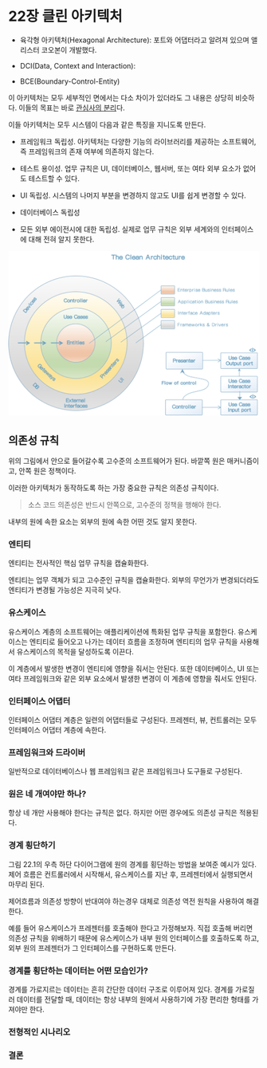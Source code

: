 # 22장 클린 아키텍처

* 육각형 아키텍처(Hexagonal Architecture): 포트와 어댑터라고 알려져 있으며 앨리스터 코오본이 개발했다.

* DCI(Data, Context and Interaction):
* BCE(Boundary-Control-Entity)



이 아키텍처는 모두 세부적인 면에서는 다소 차이가 있더라도 그 내용은 상당히 비슷하다. 이들의 목표는 바로 <u>관심사의 분리</u>다.

이들 아키텍처는 모두 시스템이 다음과 같은 특징을 지니도록 만든다.

* 프레임워크 독립성. 아키텍처는 다양한 기능의 라이브러리를 제공하는 소프트웨어, 즉 프레임워크의 존재 여부에 의존하지 않는다.

* 테스트 용이성. 업무 규칙은 UI, 데이터베이스, 웹서버, 또는 여타 외부 요소가 없어도 테스트할 수 있다.

* UI 독립성. 시스템의 나머지 부분을 변경하지 않고도 UI를 쉽게 변경할 수 있다.

* 데이터베이스 독립성

* 모든 외부 에이전시에 대한 독립성. 실제로 업무 규칙은 외부 세계와의 인터페이스에 대해 전혀 알지 못한다.

    

<img src="chapter-22.assets/image-20201219112804484.png" alt="image-20201219112804484" style="zoom:67%;" />





## 의존성 규칙

위의 그림에서 안으로 들어갈수록 고수준의 소프트웨어가 된다. 바깥쪽 원은 매커니즘이고, 안쪽 원은 정책이다.

이러한 아키텍처가 동작하도록 하는 가장 중요한 규칙은 의존성 규칙이다.

> 소스 코드 의존성은 반드시 안쪽으로, 고수준의 정책을 행해야 한다.

내부의 원에 속한 요소는 외부의 원에 속한 어떤 것도 알지 못한다. 



### 엔티티

엔티티는 전사적인 핵심 업무 규칙을 캡슐화한다. 

엔티티는 업무 객체가 되고 고수준인 규칙을 캡슐화한다. 외부의 무언가가 변경되더라도 엔티티가 변경될 가능성은 지극히 낮다. 



### 유스케이스

유스케이스 계층의 소프트웨어는 애플리케이션에 특화된 업무 규칙을 포함한다. 유스케이스는 엔티티로 들어오고 나가는 데이터 흐름을 조정하며 엔티티의 업무 규칙을 사용해서 유스케이스의 목적을 달성하도록 이끈다.

이 계층에서 발생한 변경이 엔티티에 영향을 줘서는 안된다. 또한 데이터베이스, UI 또는 여타 프레임워크와 같은 외부 요소에서 발생한 변경이 이 계층에 영향을 줘서도 안된다.



### 인터페이스 어댑터

인터페이스 어댑터 계층은 일련의 어댑터들로 구성된다. 프레젠터, 뷰, 컨트롤러는 모두 인터페이스 어댑터 계층에 속한다. 



### 프레임워크와 드라이버

일반적으로 데이터베이스나 웹 프레임워크 같은 프레임워크나 도구들로 구성된다.



### 원은 네 개여야만 하나?

항상 네 개만 사용해야 한다는 규칙은 없다. 하지만 어떤 경우에도 의존성 규칙은 적용된다. 



### 경계 횡단하기

그림 22.1의 우측 하단 다이어그램에 원의 경계를 횡단하는 방법을 보여준 예시가 있다. 제어 흐름은 컨트롤러에서 시작해서, 유스케이스를 지난 후, 프레젠터에서 실행되면서 마무리 된다.

제어흐름과 의존성 방향이 반대여야 하는경우 대체로 의존성 역전 원칙을 사용하여 해결한다. 

예를 들어 유스케이스가 프레젠터를 호출해야 한다고 가정해보자. 직접 호출해 버리면 의존성 규칙을 위배하기 때문에 유스케이스가 내부 원의 인터페이스를 호출하도록 하고, 외부 원의 프레젠터가 그 인터페이스를 구현하도록 만든다.



### 경계를 횡단하는 데이터는 어떤 모습인가?

경계를 가로지르는 데이터는 흔히 간단한 데이터 구조로 이루어져 있다. 경계를 가로질러 데이터를 전달할 때, 데이터는 항상 내부의 원에서 사용하기에 가장 편리한 형태를 가져야만 한다.



### 전형적인 시나리오



### 결론



























